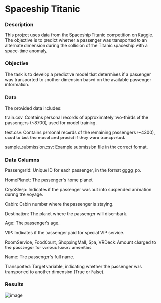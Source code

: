 # Spaceship Titanic

### Description
This project uses data from the Spaceship Titanic competition on Kaggle. The objective is to predict whether a passenger was transported to an alternate dimension during the collision of the Titanic spaceship with a space-time anomaly.

### Objective
The task is to develop a predictive model that determines if a passenger was transported to another dimension based on the available passenger information.

### Data
The provided data includes:

train.csv: Contains personal records of approximately two-thirds of the passengers (~8700), used for model training.

test.csv: Contains personal records of the remaining passengers (~4300), used to test the model and predict if they were transported.

sample_submission.csv: Example submission file in the correct format.

### Data Columns

PassengerId: Unique ID for each passenger, in the format gggg_pp.

HomePlanet: The passenger's home planet.

CryoSleep: Indicates if the passenger was put into suspended animation during the voyage.

Cabin: Cabin number where the passenger is staying.

Destination: The planet where the passenger will disembark.

Age: The passenger's age.

VIP: Indicates if the passenger paid for special VIP service.

RoomService, FoodCourt, ShoppingMall, Spa, VRDeck: Amount charged to the passenger for various luxury amenities.

Name: The passenger's full name.

Transported: Target variable, indicating whether the passenger was transported to another dimension (True or False).

### Results
![image](https://github.com/user-attachments/assets/20b7a3b2-7726-4731-b421-d2c2ce5b67a7)
